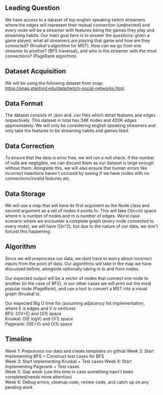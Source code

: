 ## Leading Question 
We have access to a dataset of top english speaking twitch streamers where the edges will represent their mutual connection (undirected) and every node will be a streamer with features being the games they play and streaming habits. Our main goal here is to answer the questions: given a game played, what all streamers are playing that game and how are they connected? (Kruskal's algorithm for MST), How can we go from one streamer to another? (BFS traversal), and who is the streamer with the most connections? (PageRank algorithm)
## Dataset Acquisition
We will be using the following dataset from snap: https://snap.stanford.edu/data/twitch-social-networks.html.

## Data Format
The dataset consists of .json and .csv files which detail features and edges respectively. This dataset in total has 34K nodes and 420K edges approximately. We will only be considering english speaking streamers and only take the features to be streaming habits and games liked.

## Data Correction
To ensure that the data is error free, we will run a null check. If the number of nulls are negligible, we can discard them as our dataset is large enough without them. Alongside this, we will also ensure that human errors like incorrect insertions haven't occured by seeing if we have nodes with no connections/invalid features etc.

## Data Storage
We will use a map that will have its first argument as the Node class and second argument as a set of nodes it points to. This will take O(n+m) space where n is number of nodes and m is number of edges. Worst case scenario where we encounter a complete graph (every node connected to every node), we will have O(n^2), but due to the nature of our data, we don't forcast this happening.

## Algorithm 
Since we will preprocess our data, we dont have to worry about incorrect inputs from the point of data. Our algorithms will take in the map we have discussed before, alongside optionally taking in to and from nodes. 

Our expected output will be a vector of nodes that connect one node to another (in the case of BFS), in our other cases we will print out the most popular node (PageRank), and use a tool to convert a MST into a visual graph (Kruskal's). 

Our expected Big O time for (assuming adjacency list implementation, where E is edges and V is vertices):  
BFS: O(V+E) and O(1) space   
Kruskal: O(E logV) and O(1) space  
Pagerank: O(E+V) and O(1) space  

## Timeline
Week 1: Preprocess our data and create templates on github 
Week 2: Start Implementing BFS + Construct test cases for BFS  
Week 3: Start Implementing Kruskal + Test cases 
Week 4: Start Implementing Pagerank + Test cases  
Week 5: Gap week (use this time in case something hasn't been completed/needs more attention)  
Week 6: Debug errors, cleanup code, review code, and catch up on any pending work


